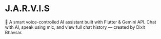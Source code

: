 # J.A.R.V.I.S
🤖 A smart voice-controlled AI assistant built with Flutter &amp; Gemini API. Chat with AI, speak using mic, and view full chat history — created by Dixit Bhavsar.
